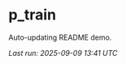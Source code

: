 # p_train

Auto-updating README demo.

<!--START_SECTION:status-->
_Last run: 2025-09-09 13:41 UTC_
<!--END_SECTION:status-->




























































































































































































































































































































































































































